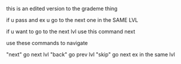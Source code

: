 this is an edited version to the grademe thing

if u pass and ex u go to the next one in the SAME LVL

if u want to go to the next lvl use this command
                       next

use these commands to navigate

"next" go next lvl
"back" go prev lvl
"skip" go next ex in the same lvl
